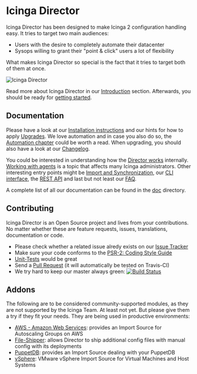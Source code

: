 Icinga Director
===============

Icinga Director has been designed to make Icinga 2 configuration handling easy.
It tries to target two main audiences:

* Users with the desire to completely automate their datacenter
* Sysops willing to grant their "point & click" users a lot of flexibility

What makes Icinga Director so special is the fact that it tries to target both
of them at once.

![Icinga Director](doc/screenshot/director/readme/director_main_screen.png)

Read more about Icinga Director in our [Introduction](doc/01-Introduction.md) section.
Afterwards, you should be ready for [getting started](doc/04-Getting-started.md).

Documentation
-------------

Please have a look at our [Installation instructions](doc/02-Installation.md)
and our hints for how to apply [Upgrades](doc/05-Upgrading.md). We love automation
and in case you also do so, the [Automation chapter](doc/03-Automation.md) could
be worth a read. When upgrading, you should also have a look at our [Changelog](doc/82-Changelog.md).

You could be interested in understanding how the [Director works](doc/10-How-it-works.md)
internally. [Working with agents](doc/24-Working-with-agents.md) is a topic that
affects many Icinga administrators. Other interesting entry points might be
[Import and Synchronization](doc/70-Import-and-Sync.md), our [CLI interface](doc/60-CLI.md),
the [REST API](doc/70-REST-API.md) and last but not least our [FAQ](doc/80-FAQ.md).

A complete list of all our documentation can be found in the [doc](doc/) directory.

Contributing
------------

Icinga Director is an Open Source project and lives from your contributions. No
matter whether these are feature requests, issues, translations, documentation
or code.

* Please check whether a related issue alredy exists on our [Issue Tracker](https://dev.icinga.com/projects/icingaweb2-module-director/issues)
* Make sure your code conforms to the [PSR-2: Coding Style Guide](http://www.php-fig.org/psr/psr-2/)
* [Unit-Tests](doc/93-Testing.md) would be great
* Send a [Pull Request](https://github.com/Icinga/icingaweb2-module-director/pulls)
 (it will automatically be tested on Travis-CI)
* We try hard to keep our master always green: [![Build Status](https://travis-ci.org/Icinga/icingaweb2-module-director.svg?branch=master)](https://travis-ci.org/Icinga/icingaweb2-module-director)


Addons
------

The following are to be considered community-supported modules, as they are not
supported by the Icinga Team. At least not yet. But please give them a try if
they fit your needs. They are being used in productive environments:

* [AWS - Amazon Web Services](https://github.com/Icinga/icingaweb2-module-aws):
  provides an Import Source for Autoscaling Groups on AWS
* [File-Shipper](https://github.com/Icinga/icingaweb2-module-fileshipper):
  allows Director to ship additional config files with manual config with its
  deployments
* [PuppetDB](https://github.com/Icinga/icingaweb2-module-puppetdb): provides
  an Import Source dealing with your PuppetDB
* [vSphere](https://github.com/Icinga/icingaweb2-module-vsphere): VMware vSphere
  Import Source for Virtual Machines and Host Systems
